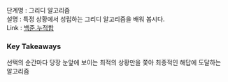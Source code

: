 단계명 : 그리디 알고리즘    
설명 : 특정 상황에서 성립하는 그리디 알고리즘을 배워 봅시다.      
Link : [백준.누적합](https://www.acmicpc.net/step/33)  

### Key Takeaways   
선택의 순간마다 당장 눈앞에 보이는 최적의 상황만을 쫓아 최종적인 해답에 도달하는 알고리즘    